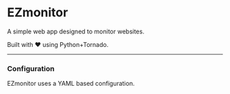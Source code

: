 # EZmonitor

A simple web app designed to monitor websites.

Built with ❤ using Python+Tornado.

--- 

### Configuration

EZmonitor uses a YAML based configuration.